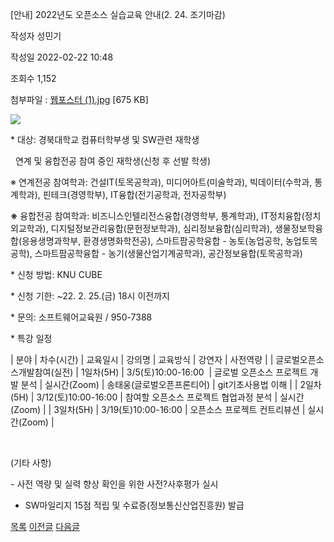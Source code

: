 



[안내] 2022년도 오픈소스 실습교육 안내(2. 24. 조기마감)





작성자
성민기


작성일
2022-02-22 10:48


조회수
1,152


첨부파일 : [웹포스터 (1).jpg](https://computer.knu.ac.kr/pack/bbs/down.php?f_name=Q0dUVllEWVRZVXdMcBYQbklUQg==&o_name=웹포스터(1).jpg&tbl=Site_BBS_25) [675 KB]


![](/pack/bbs/uploads/Site_BBS_25/120220222172021.jpg)  
  
﻿﻿﻿﻿* 대상: 경북대학교 컴퓨터학부생 및 SW관련 재학생

  연계 및 융합전공 참여 중인 재학생(신청 후 선발 학생)

※ 연계전공 참여학과: 건설IT(토목공학과), 미디어아트(미술학과), 빅데이터(수학과, 통계학과), 핀테크(경영학부), IT융합(전기공학과, 전자공학부)

**※** 융합전공 참여학과: 비즈니스인텔리전스융합(경영학부, 통계학과), IT정치융합(정치외교학과), 디지털정보관리융합(문헌정보학과), 심리정보융합(심리학과), 생물정보학융합(응용생명과학부, 환경생명화학전공), 스마트팜공학융합 - 농토(농업공학, 농업토목공학), 스마트팜공학융합 - 농기(생물산업기계공학과), 공간정보융합(토목공학과)

* 신청 방법: KNU CUBE

* 신청 기한: ~22. 2. 25.(금) 18시 이전까지

* 문의: 소프트웨어교육원 / 950-7388

* 특강 일정



| 분야 | 차수(시간) | 교육일시 | 강의명 | 교육방식 | 강연자 | 사전역량 |
| 글로벌오픈소스개발참여(실전) | 1일차(5H) | 3/5(토)10:00-16:00  | 글로벌 오픈소스 프로젝트 개발 분석 | 실시간(Zoom) | 송태웅(글로벌오픈프론티어) | git기초사용법 이해 |
| 2일차(5H) | 3/12(토)10:00-16:00 | 참여할 오픈소스 프로젝트 협업과정 분석 | 실시간(Zoom) |
| 3일차(5H) | 3/19(토)10:00-16:00 | 오픈소스 프로젝트 컨트리뷰션 | 실시간(Zoom) |

 

(기타 사항)

- 사전 역량 및 실력 향상 확인을 위한 사전?사후평가 실시

- SW마일리지 15점 적립 및 수료증(정보통신산업진흥원) 발급







[목록](https://computer.knu.ac.kr/06_sub/02_sub.html?key=&keyfield=&category=&page=1&bbs_code=Site_BBS_25)
[이전글](https://computer.knu.ac.kr/06_sub/02_sub.html?bbs_cmd=view&page=1&key=&keyfield=&category=&no=3700&bbs_code=Site_BBS_25)
[다음글](https://computer.knu.ac.kr/06_sub/02_sub.html?bbs_cmd=view&page=1&key=&keyfield=&category=&no=3702&bbs_code=Site_BBS_25)




